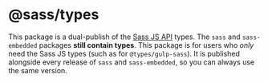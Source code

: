 # @sass/types

This package is a dual-publish of the [Sass JS API](https://sass-lang.com/documentation/js-api/)
types. The `sass` and `sass-embedded` packages **still contain types**. This package is for
users who _only_ need the Sass JS types (such as for `@types/gulp-sass`). It is published
alongside every release of `sass` and `sass-embedded`, so you can always use the same version.
